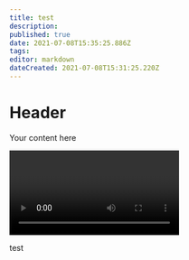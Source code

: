 ```yaml
---
title: test
description: 
published: true
date: 2021-07-08T15:35:25.886Z
tags: 
editor: markdown
dateCreated: 2021-07-08T15:31:25.220Z
---
```


# Header

Your content here

<video>https://www.youtube.com/watch?v=Cisg9bLhLkk</video>

test